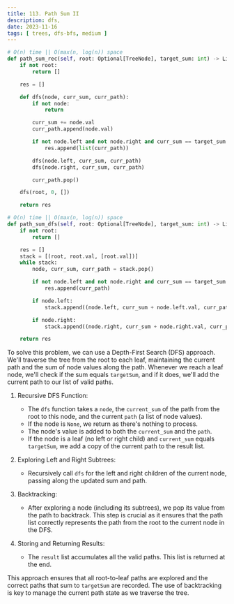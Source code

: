 ```yaml
---
title: 113. Path Sum II
description: dfs,
date: 2023-11-16
tags: [ trees, dfs-bfs, medium ] 
---
```


```python
# O(n) time || O(max(n, log(n)) space
def path_sum_rec(self, root: Optional[TreeNode], target_sum: int) -> List[List[int]]:
    if not root:
        return []

    res = []

    def dfs(node, curr_sum, curr_path):
        if not node:
            return

        curr_sum += node.val
        curr_path.append(node.val)

        if not node.left and not node.right and curr_sum == target_sum:
            res.append(list(curr_path))

        dfs(node.left, curr_sum, curr_path)
        dfs(node.right, curr_sum, curr_path)

        curr_path.pop()

    dfs(root, 0, [])

    return res
```

```python
# O(n) time || O(max(n, log(n)) space
def path_sum_dfs(self, root: Optional[TreeNode], target_sum: int) -> List[List[int]]:
    if not root:
        return []

    res = []
    stack = [(root, root.val, [root.val])]
    while stack:
        node, curr_sum, curr_path = stack.pop()

        if not node.left and not node.right and curr_sum == target_sum:
            res.append(curr_path)

        if node.left:
            stack.append((node.left, curr_sum + node.left.val, curr_path + [node.left.val]))

        if node.right:
            stack.append((node.right, curr_sum + node.right.val, curr_path + [node.right.val]))

    return res
```

To solve this problem, we can use a Depth-First Search (DFS) approach. We'll traverse the tree from the root to each
leaf, maintaining the current path and the sum of node values along the path. Whenever we reach a leaf node, we'll check
if the sum equals `targetSum`, and if it does, we'll add the current path to our list of valid paths.

1) Recursive DFS Function:
    - The `dfs` function takes a `node`, the `current_sum` of the path from the root to this node, and the
      current `path` (a list of node values).
    - If the node is `None`, we return as there's nothing to process.
    - The node's value is added to both the `current_sum` and the `path`.
    - If the node is a leaf (no left or right child) and `current_sum` equals `targetSum`, we add a copy of the current
      path to the result list.

2) Exploring Left and Right Subtrees:
    - Recursively call `dfs` for the left and right children of the current node, passing along the updated sum and
      path.

3) Backtracking:
    - After exploring a node (including its subtrees), we pop its value from the path to backtrack. This step is crucial
      as it ensures that the path list correctly represents the path from the root to the current node in the DFS.

4) Storing and Returning Results:
    - The `result` list accumulates all the valid paths. This list is returned at the end.

This approach ensures that all root-to-leaf paths are explored and the correct paths that sum to `targetSum` are
recorded. The use of backtracking is key to manage the current path state as we traverse the tree.
